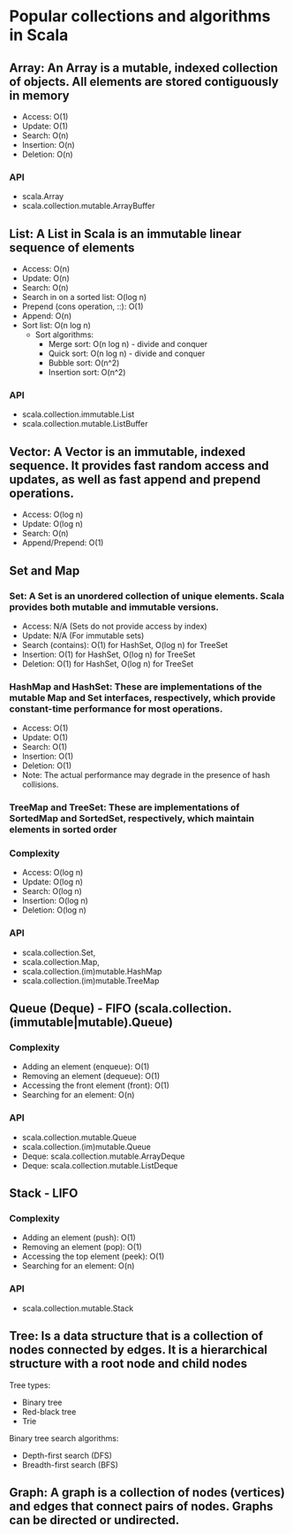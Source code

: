 # Popular collections and algorithms in Scala

## Array: An Array is a mutable, indexed collection of objects. All elements are stored contiguously in memory

- Access: O(1)
- Update: O(1)
- Search: O(n)
- Insertion: O(n)
- Deletion: O(n)

### API

- scala.Array
- scala.collection.mutable.ArrayBuffer

## List: A List in Scala is an immutable linear sequence of elements

- Access: O(n)
- Update: O(n)
- Search: O(n)
- Search in on a sorted list: O(log n)
- Prepend (cons operation, ::): O(1)
- Append: O(n)
- Sort list: O(n log n)
  - Sort algorithms:
    - Merge sort: O(n log n) - divide and conquer
    - Quick sort: O(n log n) - divide and conquer
    - Bubble sort: O(n^2)
    - Insertion sort: O(n^2)

### API

- scala.collection.immutable.List
- scala.collection.mutable.ListBuffer


## Vector: A Vector is an immutable, indexed sequence. It provides fast random access and updates, as well as fast append and prepend operations.

- Access: O(log n)
- Update: O(log n)
- Search: O(n)
- Append/Prepend: O(1)

## Set and Map

### Set: A Set is an unordered collection of unique elements. Scala provides both mutable and immutable versions.

- Access: N/A (Sets do not provide access by index)
- Update: N/A (For immutable sets)
- Search (contains): O(1) for HashSet, O(log n) for TreeSet
- Insertion: O(1) for HashSet, O(log n) for TreeSet
- Deletion: O(1) for HashSet, O(log n) for TreeSet

### HashMap and HashSet: These are implementations of the mutable Map and Set interfaces, respectively, which provide constant-time performance for most operations.

- Access: O(1)
- Update: O(1)
- Search: O(1)
- Insertion: O(1)
- Deletion: O(1)
- Note: The actual performance may degrade in the presence of hash collisions.

### TreeMap and TreeSet: These are implementations of SortedMap and SortedSet, respectively, which maintain elements in sorted order

### Complexity

- Access: O(log n)
- Update: O(log n)
- Search: O(log n)
- Insertion: O(log n)
- Deletion: O(log n)

### API

- scala.collection.Set,
- scala.collection.Map,
- scala.collection.(im)mutable.HashMap
- scala.collection.(im)mutable.TreeMap

## Queue (Deque) - FIFO (scala.collection.(immutable|mutable).Queue)


### Complexity

- Adding an element (enqueue): O(1)
- Removing an element (dequeue): O(1)
- Accessing the front element (front): O(1)
- Searching for an element: O(n)

### API

- scala.collection.mutable.Queue
- scala.collection.(im)mutable.Queue
- Deque: scala.collection.mutable.ArrayDeque
- Deque: scala.collection.mutable.ListDeque

## Stack - LIFO

### Complexity

- Adding an element (push): O(1)
- Removing an element (pop): O(1)
- Accessing the top element (peek): O(1)
- Searching for an element: O(n)

### API

- scala.collection.mutable.Stack

## Tree: Is a data structure that is a collection of nodes connected by edges. It is a hierarchical structure with a root node and child nodes

Tree types:
- Binary tree
- Red-black tree
- Trie

Binary tree search algorithms:
- Depth-first search (DFS)
- Breadth-first search (BFS)

## Graph: A graph is a collection of nodes (vertices) and edges that connect pairs of nodes. Graphs can be directed or undirected.

